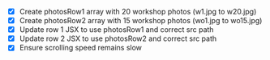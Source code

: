 - [x] Create photosRow1 array with 20 workshop photos (w1.jpg to w20.jpg)
- [x] Create photosRow2 array with 15 workshop photos (wo1.jpg to wo15.jpg)
- [x] Update row 1 JSX to use photosRow1 and correct src path
- [x] Update row 2 JSX to use photosRow2 and correct src path
- [x] Ensure scrolling speed remains slow
